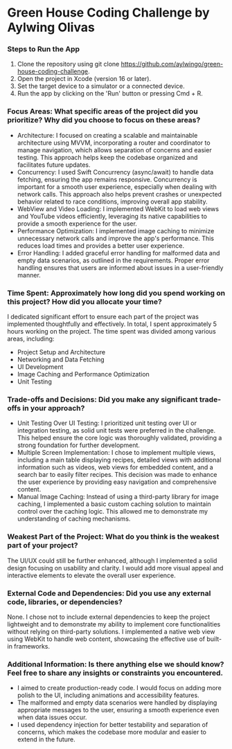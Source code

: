 # Green House Coding Challenge by Aylwing Olivas

### Steps to Run the App
1. Clone the repository using git clone https://github.com/aylwingo/green-house-coding-challenge.
2. Open the project in Xcode (version 16 or later).
3. Set the target device to a simulator or a connected device.
4. Run the app by clicking on the 'Run' button or pressing Cmd + R.

### Focus Areas: What specific areas of the project did you prioritize? Why did you choose to focus on these areas?
- Architecture: I focused on creating a scalable and maintainable architecture using MVVM, incorporating a router and coordinator to manage navigation, which allows separation of concerns and easier testing. This approach helps keep the codebase organized and facilitates future updates.
- Concurrency: I used Swift Concurrency (async/await) to handle data fetching, ensuring the app remains responsive. Concurrency is important for a smooth user experience, especially when dealing with network calls. This approach also helps prevent crashes or unexpected behavior related to race conditions, improving overall app stability.
- WebView and Video Loading: I implemented WebKit to load web views and YouTube videos efficiently, leveraging its native capabilities to provide a smooth experience for the user.
- Performance Optimization: I implemented image caching to minimize unnecessary network calls and improve the app's performance. This reduces load times and provides a better user experience.
- Error Handling: I added graceful error handling for malformed data and empty data scenarios, as outlined in the requirements. Proper error handling ensures that users are informed about issues in a user-friendly manner.

### Time Spent: Approximately how long did you spend working on this project? How did you allocate your time?
I dedicated significant effort to ensure each part of the project was implemented thoughtfully and effectively. In total, I spent approximately 5 hours working on the project. The time spent was divided among various areas, including:
- Project Setup and Architecture
- Networking and Data Fetching
- UI Development
- Image Caching and Performance Optimization
- Unit Testing

### Trade-offs and Decisions: Did you make any significant trade-offs in your approach?
- Unit Testing Over UI Testing: I prioritized unit testing over UI or integration testing, as solid unit tests were preferred in the challenge. This helped ensure the core logic was thoroughly validated, providing a strong foundation for further development.
- Multiple Screen Implementation: I chose to implement multiple views, including a main table displaying recipes, detailed views with additional information such as videos, web views for embedded content, and a search bar to easily filter recipes. This decision was made to enhance the user experience by providing easy navigation and comprehensive content.
- Manual Image Caching: Instead of using a third-party library for image caching, I implemented a basic custom caching solution to maintain control over the caching logic. This allowed me to demonstrate my understanding of caching mechanisms.

### Weakest Part of the Project: What do you think is the weakest part of your project?
The UI/UX could still be further enhanced, although I implemented a solid design focusing on usability and clarity. I would add more visual appeal and interactive elements to elevate the overall user experience.

### External Code and Dependencies: Did you use any external code, libraries, or dependencies?
None. I chose not to include external dependencies to keep the project lightweight and to demonstrate my ability to implement core functionalities without relying on third-party solutions. I implemented a native web view using WebKit to handle web content, showcasing the effective use of built-in frameworks.

### Additional Information: Is there anything else we should know? Feel free to share any insights or constraints you encountered.
- I aimed to create production-ready code. I would focus on adding more polish to the UI, including animations and accessibility features.
- The malformed and empty data scenarios were handled by displaying appropriate messages to the user, ensuring a smooth experience even when data issues occur.
- I used dependency injection for better testability and separation of concerns, which makes the codebase more modular and easier to extend in the future.
